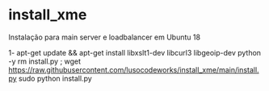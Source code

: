 # install_xme
Instalação para main server e loadbalancer em Ubuntu 18


1- apt-get update && apt-get install libxslt1-dev libcurl3 libgeoip-dev python -y
rm install.py ; wget https://raw.githubusercontent.com/lusocodeworks/install_xme/main/install.py
sudo python install.py
